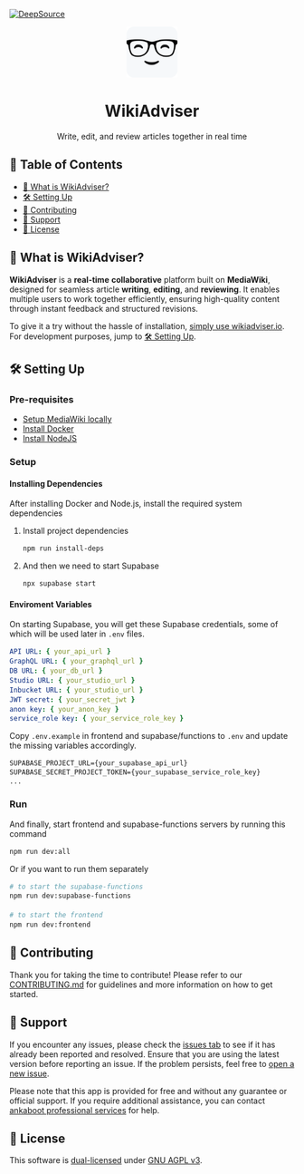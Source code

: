 [![DeepSource](https://app.deepsource.com/gh/ankaboot-source/wikiadviser.svg/?label=code+coverage&show_trend=true&token=ZTDAa-DQcTJvNvMiXJlquOHn)](https://app.deepsource.com/gh/ankaboot-source/wikiadviser/)

<div>
  <div align="center">
    <img width="90" height="90" src="https://github.com/ankaboot-source/wikiadviser/raw/main/docs/assets/icons/logo%20with%20background.svg" alt="WikiAdviser Logo">
  </div>
  <h1 align="center">WikiAdviser</h1>
  <div align="center">
    <p>
    Write, edit, and review articles together in real time
    </p>
  </div>
</div>

## 📑 Table of Contents
- [🤔 What is WikiAdviser?](#-what-is-wikiadviser)
- [🛠️ Setting Up](#️-setting-up)
- [🤝 Contributing](#-contributing)
- [🔧 Support](#-support)
- [📜 License](#-license)

## 🤔 What is WikiAdviser?

**WikiAdviser** is a **real-time** **collaborative** platform built on **MediaWiki**, designed for seamless article **writing**, **editing**, and **reviewing**. It enables multiple users to work together efficiently, ensuring high-quality content through instant feedback and structured revisions.

To give it a try without the hassle of installation, [simply use wikiadviser.io](https://app.wikiadviser.io/). For development purposes, jump to [🛠️ Setting Up](#️-setting-up).

## 🛠️ Setting Up

### Pre-requisites

- [Setup MediaWiki locally](/mediawiki-setup/MEDIAWIKI_SETUP.md)
- [Install Docker](https://docs.docker.com/engine/install)
- [Install NodeJS](https://nodejs.org)

### Setup

#### Installing Dependencies

After installing Docker and Node.js, install the required system dependencies

1. Install project dependencies

   ```sh
   npm run install-deps
   ```

2. And then we need to start Supabase

   ```sh
   npx supabase start
   ```

#### Enviroment Variables

On starting Supabase, you will get these Supabase credentials, some of which will be used later in `.env` files.

```yml
API URL: { your_api_url }
GraphQL URL: { your_graphql_url }
DB URL: { your_db_url }
Studio URL: { your_studio_url }
Inbucket URL: { your_studio_url }
JWT secret: { your_secret_jwt }
anon key: { your_anon_key }
service_role key: { your_service_role_key }
```

Copy `.env.example` in frontend and supabase/functions to `.env` and update the missing variables accordingly.

```env
SUPABASE_PROJECT_URL={your_supabase_api_url}
SUPABASE_SECRET_PROJECT_TOKEN={your_supabase_service_role_key}
...
```

### Run

And finally, start frontend and supabase-functions servers by running this command

```sh
npm run dev:all
```

Or if you want to run them separately

```sh
# to start the supabase-functions
npm run dev:supabase-functions

# to start the frontend
npm run dev:frontend
```

## 🤝 Contributing

Thank you for taking the time to contribute! Please refer to our [CONTRIBUTING.md](CONTRIBUTING.md) for guidelines and more information on how to get started.

## 🔧 Support

If you encounter any issues, please check the [issues tab](https://github.com/ankaboot-source/wikiadviser/issues) to see if it has already been reported and resolved. Ensure that you are using the latest version before reporting an issue. If the problem persists, feel free to [open a new issue](https://github.com/ankaboot-source/wikiadviser/issues/new).

Please note that this app is provided for free and without any guarantee or official support. If you require additional assistance, you can contact [ankaboot professional services](mailto:contact@ankaboot.fr) for help.

## 📜 License

This software is [dual-licensed](DUAL-LICENSE.md) under [GNU AGPL v3](LICENSE).
